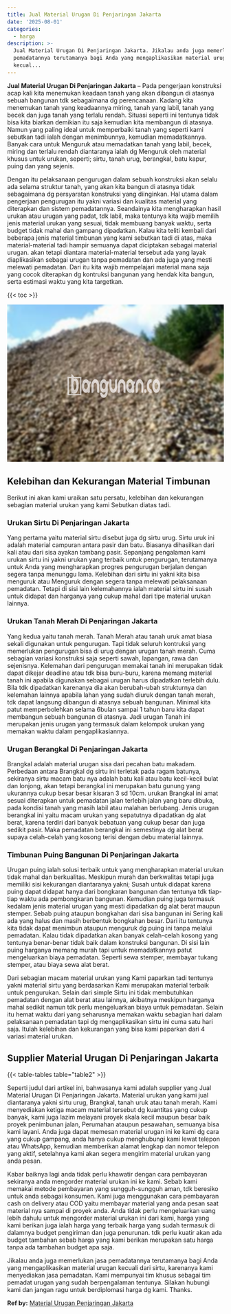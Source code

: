 ```yaml
---
title: Jual Material Urugan Di Penjaringan Jakarta
date: '2025-08-01'
categories:
  - harga
description: >-
  Jual Material Urugan Di Penjaringan Jakarta. Jikalau anda juga memerlukan jasa
  pemadatannya terutamanya bagi Anda yang mengaplikasikan material urugan
  kecual...
---
```


**Jual Material Urugan Di Penjaringan Jakarta** – Pada pengerjaan konstruksi acap kali kita menemukan keadaan tanah yang akan dibangun di atasnya sebuah bangunan tdk sebagaimana dg perencanaan. Kadang kita menemukan tanah yang keadaannya miring, tanah yang labil, tanah yang becek dan juga tanah yang terlalu rendah. Situasi seperti ini tentunya tidak bisa kita biarkan demikian itu saja kemudian kita membangun di atasnya. Namun yang paling ideal untuk memperbaiki tanah yang seperti kami sebutkan tadi ialah dengan menimbunnya, kemudian memadatkannya. Banyak cara untuk Menguruk atau memadatkan tanah yang labil, becek, miring dan terlalu rendah diantaranya ialah dg Menguruk oleh material khusus untuk urukan, seperti; sirtu, tanah urug, berangkal, batu kapur, puing dan yang sejenis.

Dengan itu pelaksanaan pengurugan dalam sebuah konstruksi akan selalu ada selama struktur tanah, yang akan kita bangun di atasnya tidak sebagaimana dg persyaratan konstruksi yang diinginkan. Hal utama dalam pengerjaan pengurugan itu yakni variasi dan kualitas material yang diterapkan dan sistem pemadatannya. Seandainya kita mengharapkan hasil urukan atau urugan yang padat, tdk labil, maka tentunya kita wajib memilih jenis material urukan yang sesuai, tidak membuang banyak waktu, serta budget tidak mahal dan gampang dipadatkan. Kalau kita teliti kembali dari beberapa jenis material timbunan yang kami sebutkan tadi di atas, maka material-material tadi hampir semuanya dapat diciptakan sebagai material urugan. akan tetapi diantara material-material tersebut ada yang layak diaplikasikan sebagai urugan tanpa pemadatan dan ada juga yang mesti melewati pemadatan. Dari itu kita wajib mempelajari material mana saja yang cocok diterapkan dg kontruksi bangunan yang hendak kita bangun, serta estimasi waktu yang kita targetkan.

{{< toc >}}

![Jual Material Urugan Di Penjaringan Jakarta](/images/jual-urugan-44.png)

## Kelebihan dan Kekurangan Material Timbunan

Berikut ini akan kami uraikan satu persatu, kelebihan dan kekurangan sebagian material urukan yang kami Sebutkan diatas tadi.

### Urukan Sirtu Di Penjaringan Jakarta

Yang pertama yaitu material sirtu disebut juga dg sirtu urug. Sirtu uruk ini adalah material campuran antara pasir dan batu. Biasanya dihasilkan dari kali atau dari sisa ayakan tambang pasir. Sepanjang pengalaman kami urukan sirtu ini yakni urukan yang terbaik untuk pengurugan, terutamanya untuk Anda yang mengharapkan progres pengurugan berjalan dengan segera tanpa menunggu lama. Kelebihan dari sirtu ini yakni kita bisa menguruk atau Menguruk dengan segera tanpa melewati pelaksanaan pemadatan. Tetapi di sisi lain kelemahannya ialah material sirtu ini susah untuk didapat dan harganya yang cukup mahal dari tipe material urukan lainnya.

### Urukan Tanah Merah Di Penjaringan Jakarta

Yang kedua yaitu tanah merah. Tanah Merah atau tanah uruk amat biasa sekali digunakan untuk pengurugan. Tapi tidak seluruh kontruksi yang memerlukan pengurugan bisa di urug dengan urugan tanah merah. Cuma sebagian variasi konstruksi saja seperti sawah, lapangan, rawa dan sejenisnya. Kelemahan dari pengurugan memakai tanah ini merupakan tidak dapat dikejar deadline atau tdk bisa buru-buru, karena memang material tanah ini apabila digunakan sebagai urugan harus dipadatkan terlebih dulu. Bila tdk dipadatkan karenanya dia akan berubah-ubah strukturnya dan kelemahan lainnya apabila lahan yang sudah diuruk dengan tanah merah, tdk dapat langsung dibangun di atasnya sebuah bangunan. Minimal kita patut memperbolehkan selama 6bulan sampai 1 tahun baru kita dapat membangun sebuah bangunan di atasnya. Jadi urugan Tanah ini merupakan jenis urugan yang termasuk dalam kelompok urukan yang memakan waktu dalam pengaplikasiannya.

### Urugan Berangkal Di Penjaringan Jakarta

Brangkal adalah material urugan sisa dari pecahan batu makadam. Perbedaan antara Brangkal dg sirtu ini terletak pada ragam batunya, sekiranya sirtu macam batu nya adalah batu kali atau batu kecil-kecil bulat dan lonjong, akan tetapi berangkal ini merupakan batu gunung yang ukurannya cukup besar besar kisaran 3 sd 10cm. urukan Brangkal ini amat sesuai diterapkan untuk pemadatan jalan terlebih jalan yang baru dibuka, pada kondisi tanah yang masih labil atau malahan berlubang. Jenis urugan berangkal ini yaitu macam urukan yang sepatutnya dipadatkan dg alat berat, karena terdiri dari banyak bebatuan yang cukup besar dan juga sedikit pasir. Maka pemadatan berangkal ini semestinya dg alat berat supaya celah-celah yang kosong terisi dengan debu material lainnya.

### Timbunan Puing Bangunan Di Penjaringan Jakarta

Urugan puing ialah solusi terbaik untuk yang mengharapkan material urukan tidak mahal dan berkualitas. Meskipun murah dan berkwalitas tetapi juga memiliki sisi kekurangan diantaranya yakni; Susah untuk didapat karena puing dapat didapat hanya dari bongkaran bangunan dan tentunya tdk tiap-tiap waktu ada pembongkaran bangunan. Kemudian puing juga termasuk kedalam jenis material urugan yang mesti dipadatkan dg alat berat maupun stemper. Sebab puing ataupun bongkahan dari sisa bangunan ini Sering kali ada yang halus dan masih berbentuk bongkahan besar. Dari itu tentunya kita tidak dapat menimbun ataupun menguruk dg puing ini tanpa melalui pemadatan. Kalau tidak dipadatkan akan banyak celah-celah kosong yang tentunya benar-benar tidak baik dalam konstruksi bangunan. Di sisi lain puing harganya memang murah tapi untuk memadatkannya patut mengeluarkan biaya pemadatan. Seperti sewa stemper, membayar tukang stemper, atau biaya sewa alat berat.

Dari sebagian macam material urukan yang Kami paparkan tadi tentunya yakni material sirtu yang berdasarkan Kami merupakan material terbaik untuk pengurukan. Selain dari simple Sirtu ini tidak membutuhkan pemadatan dengan alat berat atau lainnya, akibatnya meskipun harganya mahal sedikit namun tdk perlu mengeluarkan biaya untuk pemadatan. Selain itu hemat waktu dari yang seharusnya memakan waktu sebagian hari dalam pelaksanaan pemadatan tapi dg mengaplikasikan sirtu ini cuma satu hari saja. Itulah kelebihan dan kekurangan yang bisa kami paparkan dari 4 variasi material urukan.

## Supplier Material Urugan Di Penjaringan Jakarta

{{< table-tables table="table2" >}}

Seperti judul dari artikel ini, bahwasanya kami adalah supplier yang Jual Material Urugan Di Penjaringan Jakarta. Material urukan yang kami jual diantaranya yakni sirtu urug, Brangkal, tanah uruk atau tanah merah. Kami menyediakan ketiga macam material tersebut dg kuantitas yang cukup banyak, kami juga lazim melayani proyek skala kecil maupun besar baik proyek penimbunan jalan, Perumahan ataupun pesawahan, semuanya bisa kami layani. Anda juga dapat memesan material urugan ini ke kami dg cara yang cukup gampang, anda hanya cukup menghubungi kami lewat telepon atau WhatsApp, kemudian memberikan alamat lengkap dan nomor telepon yang aktif, setelahnya kami akan segera mengirim material urukan yang anda pesan.

Kabar baiknya lagi anda tidak perlu khawatir dengan cara pembayaran sekiranya anda mengorder material urukan ini ke kami. Sebab kami memakai metode pembayaran yang sungguh-sungguh aman, tdk beresiko untuk anda sebagai konsumen. Kami juga menggunakan cara pembayaran cash on delivery atau COD yaitu membayar material yang anda pesan saat material nya sampai di proyek anda. Anda tidak perlu mengeluarkan uang lebih dahulu untuk mengorder material urukan ini dari kami, harga yang kami berikan juga ialah harga yang terbaik harga yang sudah termasuk di dalamnya budget pengiriman dan juga penurunan. tdk perlu kuatir akan ada budget tambahan sebab harga yang kami berikan merupakan satu harga tanpa ada tambahan budget apa saja.

Jikalau anda juga memerlukan jasa pemadatannya terutamanya bagi Anda yang mengaplikasikan material urugan kecuali dari sirtu, karenanya kami menyediakan jasa pemadatan. Kami mempunyai tim khusus sebagai tim pemadat urugan yang sudah berpengalaman tentunya. Silakan hubungi kami dan jangan ragu untuk berdiplomasi harga dg kami. Thanks.

**Ref by:** [Material Urugan Penjaringan Jakarta](https://id.wikipedia.org/wiki/Material)
